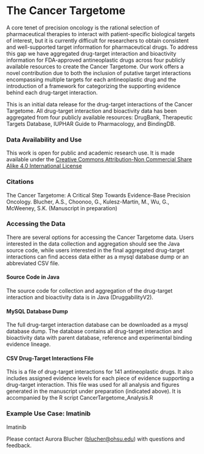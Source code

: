 # The Cancer Targetome
A core tenet of precision oncology is the rational selection of pharmaceutical therapies 
to interact with patient-specific biological targets of interest, but it is currently 
difficult for researchers to obtain consistent and well-supported target information for 
pharmaceutical drugs. To address this gap we have aggregated drug-target interaction and 
bioactivity information for FDA-approved antineoplastic drugs across four publicly available 
resources to create the Cancer Targetome. Our work offers a novel contribution due to 
both the inclusion of putative target interactions encompassing multiple targets for each 
antineoplastic drug and the introduction of a framework for categorizing the supporting 
evidence behind each drug-target interaction.

This is an initial data release for the drug-target interactions of the Cancer Targetome. 
All drug-target interaction and bioactivity data has been aggregated from four 
publicly available resources: DrugBank, Therapeutic Targets Database, IUPHAR Guide to 
Pharmacology, and BindingDB. 

### Data Availability and Use
This work is open for public and academic research use. It is made available under the 
[Creative Commons Attribution-Non Commercial Share Alike 4.0 International License](https://creativecommons.org/licenses/by-nc/4.0/legalcode)

### Citations
The Cancer Targetome: A Critical Step Towards Evidence-Base Precision Oncology. 
Blucher, A.S., Choonoo, G., Kulesz-Martin, M., Wu, G., McWeeney, S.K. (Manuscript in preparation)

### Accessing the Data
There are several options for accessing the Cancer Targetome data. Users interested in the data collection and aggregation
should see the Java source code, while users interested in the final aggregated drug-target interactions can find access data either 
as a mysql database dump or an abbreviated CSV file. 
#### Source Code in Java
The source code for collection and aggregation of the drug-target interaction and bioactivity data is in Java (DruggabilityV2). 
#### MySQL Database Dump
The full drug-target interaction database can be downloaded as a mysql database dump. The database contains all drug-target interaction 
and bioactivity data with parent database, reference and experimental binding evidence lineage. 
#### CSV Drug-Target Interactions File
This is a file of drug-target interactions for 141 antineoplastic drugs. It also includes assigned evidence levels for each
piece of evidence supporting a drug-target interaction.  This file was used for all analysis 
and figures generated in the manuscript under preparation (indicated above). It is accompanied by the
R script CancerTargetome_Analysis.R

### Example Use Case: Imatinib
Imatinib 

Please contact Aurora Blucher (blucher@ohsu.edu) with questions and feedback. 

